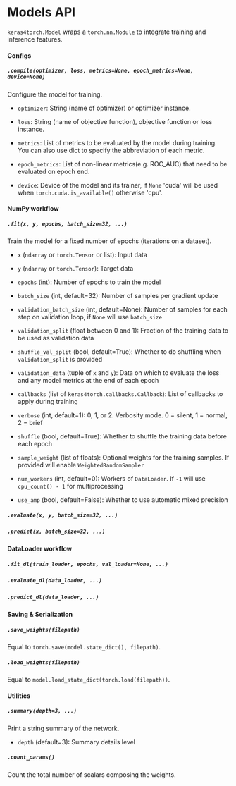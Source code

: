 # Models API

`keras4torch.Model` wraps a `torch.nn.Module` to integrate training and inference features.

#### Configs

##### `.compile(optimizer, loss, metrics=None, epoch_metrics=None, device=None)`

Configure the model for training.

+ `optimizer`: String (name of optimizer) or optimizer instance.

+  `loss`: String (name of objective function), objective function or loss instance.

+ `metrics`: List of metrics to be evaluated by the model during training. You can also use dict to specify the abbreviation of each metric.

+ `epoch_metrics`: List of non-linear metrics(e.g. ROC_AUC) that need to be evaluated on epoch end.

+ `device`: Device of the model and its trainer, if `None` 'cuda' will be used when `torch.cuda.is_available()` otherwise 'cpu'.



#### NumPy workflow

##### `.fit(x, y, epochs, batch_size=32, ...)`

Train the model for a fixed number of epochs (iterations on a dataset).

+ `x` (`ndarray` or `torch.Tensor` or list): Input data

+ `y` (`ndarray` or `torch.Tensor`): Target data

+ `epochs` (int): Number of epochs to train the model

+ `batch_size` (int, default=32): Number of samples per gradient update

+ `validation_batch_size` (int, default=None): Number of samples for each step on validation loop, if `None` will use `batch_size`

+ `validation_split` (float between 0 and 1): Fraction of the training data to be used as validation data

+ `shuffle_val_split` (bool, default=True): Whether to do shuffling when `validation_split` is provided

+ `validation_data` (tuple of `x` and `y`): Data on which to evaluate the loss and any model metrics at the end of each epoch
  
+ `callbacks` (list of `keras4torch.callbacks.Callback`): List of callbacks to apply during training

+ `verbose` (int, default=1): 0, 1, or 2. Verbosity mode. 0 = silent, 1 = normal, 2 = brief

+ `shuffle` (bool, default=True): Whether to shuffle the training data before each epoch

+ `sample_weight` (list of floats): Optional weights for the training samples. If provided will enable `WeightedRandomSampler`
  
+ `num_workers` (int, default=0): Workers of `DataLoader`. If `-1` will use `cpu_count() - 1` for multiprocessing

+ `use_amp` (bool, default=False): Whether to use automatic mixed precision

##### `.evaluate(x, y, batch_size=32, ...)`



##### `.predict(x, batch_size=32, ...)`



#### DataLoader workflow

##### `.fit_dl(train_loader, epochs, val_loader=None, ...)`



##### `.evaluate_dl(data_loader, ...)`



##### `.predict_dl(data_loader, ...)`





#### Saving & Serialization

##### `.save_weights(filepath)`

Equal to `torch.save(model.state_dict(), filepath)`.

##### `.load_weights(filepath)`

Equal to `model.load_state_dict(torch.load(filepath))`.



#### Utilities

##### `.summary(depth=3, ...)`

Print a string summary of the network.

+   `depth` (default=3): Summary details level

##### `.count_params()`

Count the total number of scalars composing the weights.